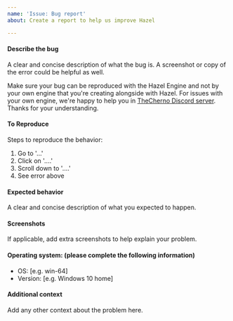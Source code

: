 ```yaml
---
name: 'Issue: Bug report'
about: Create a report to help us improve Hazel

---
```


#### Describe the bug
A clear and concise description of what the bug is.
A screenshot or copy of the error could be helpful as well.

Make sure your bug can be reproduced with the Hazel Engine and not by your own engine that you're creating alongside with Hazel. For issues with your own engine, we're happy to help you in [TheCherno Discord server](https://thecherno.com/discord). Thanks for your understanding.

#### To Reproduce
Steps to reproduce the behavior:
1. Go to '...'
2. Click on '....'
3. Scroll down to '....'
4. See error above

#### Expected behavior
A clear and concise description of what you expected to happen.

#### Screenshots
If applicable, add extra screenshots to help explain your problem.

#### Operating system: (please complete the following information)
- OS: [e.g. win-64]
- Version: [e.g. Windows 10 home]

#### Additional context
Add any other context about the problem here.
